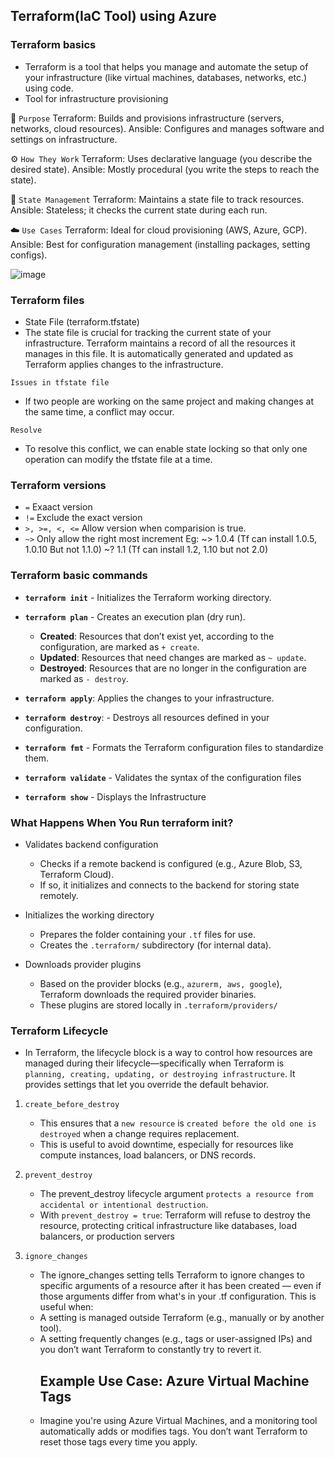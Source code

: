 ## Terraform(IaC Tool) using Azure
### Terraform basics
- Terraform is a tool that helps you manage and automate the setup of your infrastructure (like virtual machines, databases, networks, etc.) using code.
- Tool for infrastructure provisioning
  
🔧 `Purpose`
Terraform: Builds and provisions infrastructure (servers, networks, cloud resources).
Ansible: Configures and manages software and settings on infrastructure.

⚙️ `How They Work`
Terraform: Uses declarative language (you describe the desired state).
Ansible: Mostly procedural (you write the steps to reach the state).

🔁 `State Management`
Terraform: Maintains a state file to track resources.
Ansible: Stateless; it checks the current state during each run.

☁️ `Use Cases`
Terraform: Ideal for cloud provisioning (AWS, Azure, GCP).
Ansible: Best for configuration management (installing packages, setting configs).

![image](https://github.com/user-attachments/assets/8784567f-6f62-47b2-bb1c-3e836dc8ac90)


### Terraform files
- State File (terraform.tfstate)
 - The state file is crucial for tracking the current state of your infrastructure. Terraform maintains a record of all the resources it manages in this file. It is automatically generated and updated as Terraform applies changes to the infrastructure.

`Issues in tfstate file`
- If two people are working on the same project and making changes at the same time, a conflict may occur.

`Resolve`
- To resolve this conflict, we can enable state locking so that only one operation can modify the tfstate file at a time.

### Terraform versions
- `=` Exaact version
- `!=` Exclude the exact version
- `>, >=, <, <=` Allow version when comparision is true.
- `~>` Only allow the right most increment
	Eg: ~> 1.0.4 (Tf can install 1.0.5, 1.0.10 But not 1.1.0)
	    ~? 1.1 (Tf can install 1.2, 1.10 but not 2.0)



### Terraform basic commands
- **`terraform init`**    - Initializes the Terraform working directory.
- **`terraform plan`** - Creates an execution plan (dry run).
	-    **Created**: Resources that don’t exist yet, according to the configuration, are marked as `+ create`.
    -   **Updated**: Resources that need changes are marked as `~ update`.
    -   **Destroyed**: Resources that are no longer in the configuration are marked as `- destroy`.
      
- **`terraform apply`**: Applies the changes to your infrastructure.
- **`terraform destroy`**: -   Destroys all resources defined in your configuration.
- **`terraform fmt`** -   Formats the Terraform configuration files to standardize them.
- **`terraform validate`** - Validates the syntax of the configuration files
- **`terraform show`**  - Displays the Infrastructure

### What Happens When You Run terraform init?
- Validates backend configuration
  	- Checks if a remote backend is configured (e.g., Azure Blob, S3, Terraform Cloud).
  	- If so, it initializes and connects to the backend for storing state remotely.

- Initializes the working directory
	- Prepares the folder containing your `.tf` files for use.
   	- Creates the `.terraform/` subdirectory (for internal data).

- Downloads provider plugins
  - Based on the provider blocks (e.g., `azurerm, aws, google`), Terraform downloads the required provider binaries.
  - These plugins are stored locally in `.terraform/providers/`

### Terraform Lifecycle
- In Terraform, the lifecycle block is a way to control how resources are managed during their lifecycle—specifically when Terraform is `planning, creating, updating, or destroying infrastructure`. It provides settings that let you override the default behavior.
 1. `create_before_destroy`
    - This ensures that a `new resource` is `created before the old one is destroyed` when a change requires replacement.
    - This is useful to avoid downtime, especially for resources like compute instances, load balancers, or DNS records.
 2. `prevent_destroy`

    - The prevent_destroy lifecycle argument `protects a resource from accidental or intentional destruction`.
    - With `prevent_destroy = true`: Terraform will refuse to destroy the resource, protecting critical infrastructure like databases, load balancers, or production servers
3. `ignore_changes`

    - The ignore_changes setting tells Terraform to ignore changes to specific arguments of a resource after it has been created — even if those arguments differ from what's in your .tf configuration. This is useful when:
    - A setting is managed outside Terraform (e.g., manually or by another tool).
    - A setting frequently changes (e.g., tags or user-assigned IPs) and you don’t want Terraform to constantly try to revert it.
      ## Example Use Case: Azure Virtual Machine Tags
	- Imagine you're using Azure Virtual Machines, and a monitoring tool automatically adds or modifies tags. You don’t want Terraform to reset those tags every time you apply.


##
